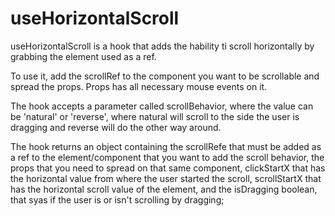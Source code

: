 # useHorizontalScroll

useHorizontalScroll is a hook that adds the hability ti scroll horizontally by grabbing the element used as a ref.

To use it, add the scrollRef to the component you want to be scrollable and spread the props. Props has all necessary mouse events on it.

The hook accepts a parameter called scrollBehavior, where the value can be 'natural' or 'reverse', where  natural will scroll to the side the user is dragging and reverse will do the other way around.

The hook returns an object containing the scrollRefe that must be added as a ref to the element/component that you want to add the scroll behavior, the props that you need to spread on that same component, clickStartX that has the horizontal value from where the user started the scroll, scrollStartX that has the horizontal scroll value of the element, and the isDragging boolean, that syas if the user is or isn't scrolling by dragging;
